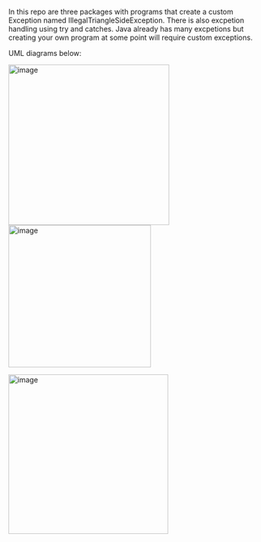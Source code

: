 In this repo are three packages with programs that create a custom Exception named IllegalTriangleSideException. There is also excpetion handling using try and catches.
Java already has many excpetions but creating your own program at some point will require custom exceptions.

UML diagrams below:


<img width="317" alt="image" src="https://github.com/Jcosme1/Chapter4Homework/assets/156225780/9961441a-bac9-4274-9db7-1af5fc75bcf6"> <img width="281" alt="image" src="https://github.com/Jcosme1/Chapter4Homework/assets/156225780/4e74893e-d264-43e7-9093-aa757375825d">


<img width="315" alt="image" src="https://github.com/Jcosme1/Chapter4Homework/assets/156225780/00fa3db8-f41d-40c2-858e-79a481f165df">
